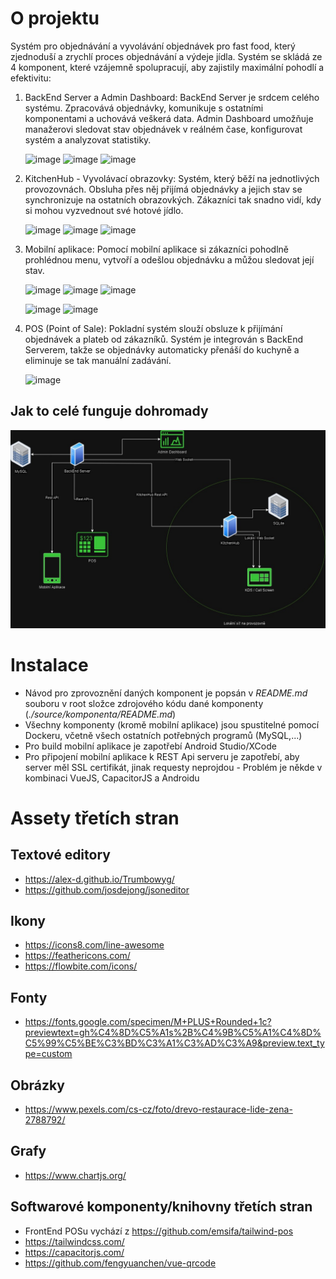 # O projektu
Systém pro objednávání a vyvolávání objednávek pro fast food, který zjednoduší a zrychlí proces objednávání a výdeje jídla. Systém se skládá ze 4 komponent, které vzájemně spolupracují, aby zajistily maximální pohodlí a efektivitu:

1. BackEnd Server a Admin Dashboard:
BackEnd Server je srdcem celého systému. Zpracovává objednávky, komunikuje s ostatními komponentami a uchovává veškerá data. Admin Dashboard umožňuje manažerovi sledovat stav objednávek v reálném čase, konfigurovat systém a analyzovat statistiky.

    ![image](https://img.shields.io/badge/Python-3776AB?style=for-the-badge&logo=python&logoColor=white)
    ![image](https://img.shields.io/badge/Flask-000000?style=for-the-badge&logo=flask&logoColor=white)
    ![image](https://img.shields.io/badge/MySQL-00000F?style=for-the-badge&logo=mysql&logoColor=white)


2. KitchenHub - Vyvolávací obrazovky:
Systém, který běží na jednotlivých provozovnách. Obsluha přes něj přijímá objednávky a jejich stav se synchronizuje na ostatních obrazovkých. Zákazníci tak snadno vidí, kdy si mohou vyzvednout své hotové jídlo.

    ![image](https://img.shields.io/badge/Python-3776AB?style=for-the-badge&logo=python&logoColor=white)
    ![image](https://img.shields.io/badge/Flask-000000?style=for-the-badge&logo=flask&logoColor=white)
    ![image](https://img.shields.io/badge/SQLite-07405E?style=for-the-badge&logo=sqlite&logoColor=white)


3. Mobilní aplikace:
Pomocí mobilní aplikace si zákazníci pohodlně prohlédnou menu, vytvoří a odešlou objednávku a můžou sledovat její stav.
    
    ![image](https://img.shields.io/badge/Capacitor-119EFF?style=for-the-badge&logo=Capacitor&logoColor=white)
    ![image](https://img.shields.io/badge/Vue.js-35495E?style=for-the-badge&logo=vue.js&logoColor=4FC08D)
    ![image](https://img.shields.io/badge/JavaScript-F7DF1E?style=for-the-badge&logo=javascript&logoColor=black)
    
    ![image](https://img.shields.io/badge/Android-3DDC84?style=for-the-badge&logo=android&logoColor=white)
    ![image](https://img.shields.io/badge/iOS-000000?style=for-the-badge&logo=ios&logoColor=white)


4. POS (Point of Sale):
Pokladní systém slouží obsluze k přijímání objednávek a plateb od zákazníků. Systém je integrován s BackEnd Serverem, takže se objednávky automaticky přenáší do kuchyně a eliminuje se tak manuální zadávání.
    
    ![image](https://img.shields.io/badge/JavaScript-F7DF1E?style=for-the-badge&logo=javascript&logoColor=black)


## Jak to celé funguje dohromady
![image](/sketches/App%20Diagram.jpg)


# Instalace
- Návod pro zprovoznění daných komponent je popsán v _README.md_ souboru v root složce zdrojového kódu dané komponenty (_./source/komponenta/README.md_)
- Všechny komponenty (kromě mobilní aplikace) jsou spustitelné pomocí Dockeru, včetně všech ostatních potřebných programů (MySQL,...)
- Pro build mobilní aplikace je zapotřebí Android Studio/XCode
- Pro připojení mobilní aplikace k REST Api serveru je zapotřebí, aby server měl SSL certifikát, jinak requesty neprojdou - Problém je někde v kombinaci VueJS, CapacitorJS a Androidu


# Assety třetích stran

## Textové editory
- https://alex-d.github.io/Trumbowyg/
- https://github.com/josdejong/jsoneditor


## Ikony
- https://icons8.com/line-awesome
- https://feathericons.com/
- https://flowbite.com/icons/

## Fonty
- https://fonts.google.com/specimen/M+PLUS+Rounded+1c?previewtext=gh%C4%8D%C5%A1s%2B%C4%9B%C5%A1%C4%8D%C5%99%C5%BE%C3%BD%C3%A1%C3%AD%C3%A9&preview.text_type=custom

## Obrázky
- https://www.pexels.com/cs-cz/foto/drevo-restaurace-lide-zena-2788792/

## Grafy
- https://www.chartjs.org/

## Softwarové komponenty/knihovny třetích stran
- FrontEnd POSu vychází z https://github.com/emsifa/tailwind-pos
- https://tailwindcss.com/
- https://capacitorjs.com/
- https://github.com/fengyuanchen/vue-qrcode